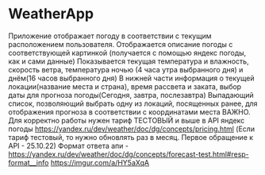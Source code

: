 # WeatherApp
Приложение отображает погоду в соответствии с текущим расположением пользователя.
Отображается описание погоды с соответствующей картинкой (получается с помощью яндекс погоды, как и сами данные)
Показывается текущая температура и влажность, скорость ветра, температура ночью (4 часа утра выбранного дня) и днём(16 часов выбранного дня)
В нижней части информация о текущей локации(название места и страна), время рассвета и заката, выбор даты для прогноза погоды(Сегодня, завтра, послезавтра)
Выпадающий список, позволяющий выбрать одну из локаций, посященных ранее, для отображения прогноза в соответствии с координатами места
ВАЖНО. Для корректно работы нужен тариф ТЕСТОВЫЙ и выше в API яндекс погоды https://yandex.ru/dev/weather/doc/dg/concepts/pricing.html
(Если тариф тестовый, то нужно обновлять раз в месяц. Первое обращение к API - 25.10.22)
Формат ответа апи - https://yandex.ru/dev/weather/doc/dg/concepts/forecast-test.html#resp-format__info
https://imgur.com/a/HY5aXqA
